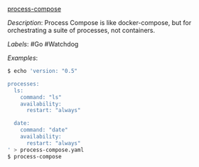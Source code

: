[process-compose](https://github.com/F1bonacc1/process-compose)

*Description*: Process Compose is like docker-compose, but for orchestrating a suite of processes, not containers.

*Labels*: #Go #Watchdog

*Examples*:

```bash
$ echo 'version: "0.5"

processes:
  ls:
    command: "ls"
    availability:
      restart: "always"

  date:
    command: "date"
    availability:
      restart: "always"
' > process-compose.yaml
$ process-compose
```
